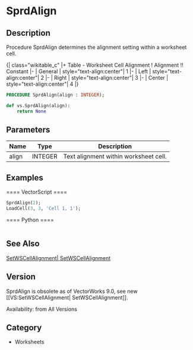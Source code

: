 # SprdAlign

## Description
Procedure SprdAlign determines the alignment setting within a worksheet cell. 

{| class="wikitable_c"
|+ Table - Worksheet Cell Alignment
! Alignment !! Constant
|- 
| General
| style="text-align:center"| 1
|- 
| Left
| style="text-align:center"| 2
|- 
| Right
| style="text-align:center"| 3
|- 
| Center
| style="text-align:center"| 4
|}

```pascal
PROCEDURE SprdAlign(align : INTEGER);
```

```python
def vs.SprdAlign(align):
    return None
```

## Parameters
|Name|Type|Description|
|---|---|---|
|align|INTEGER|Text alignment within worksheet cell.|

## Examples
==== VectorScript ====
```pascal
SprdAlign(2);
LoadCell(3, 3, 'Cell 1, 1');
```
==== Python ====
```python

```

## See Also
[SetWSCellAlignment| SetWSCellAlignment](SetWSCellAlignment|%20SetWSCellAlignment.md)

## Version
SprdAlign is obsolete as of VectorWorks 9.0, see new [[VS:SetWSCellAlignment| SetWSCellAlignment]].

Availability: from All Versions

## Category
* Worksheets

